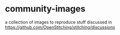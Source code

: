 # community-images
a collection of images to reproduce stuff discussed in https://github.com/OpenStitching/stitching/discussions
